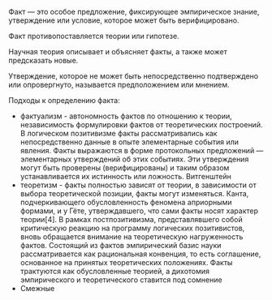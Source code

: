 Факт — это особое предложение, фиксирующее эмпирическое знание, утверждение или условие, которое может быть верифицировано. 

Факт противопоставляется теории или гипотезе. 

Научная теория описывает и объясняет факты, а также может предсказать новые. 

Утверждение, которое не может быть непосредственно подтверждено или опровергнуто, называется предположением или мнением.

Подходы к определению факта: 
- фактуализм - автономность фактов по отношению к теории, независимость формулировки фактов от теоретических построений. В логическом позитивизме факты рассматривались как непосредственно данные в опыте элементарные события или явления. Факты выражаются в форме протокольных предложений — элементарных утверждений об этих событиях. Эти утверждения могут быть проверены (верифицированы) и таким образом устанавливается их истинность или ложность. Витгенштейн
- теоретизм - факты полностью зависят от теории, в зависимости от выбора теоретической позиции, факты могут изменяться. Канта, подчеркивающего обусловленность феномена априорными формами, и у Гёте, утверждавшего, что сами факты носят характер теории[4]. В рамках постпозитивизма, представлявшего собой критическую реакцию на программу логических позитивистов, вновь обращается внимание на теоретическую нагруженность фактов. Состоящий из фактов эмпирический базис науки рассматривается как рациональная конвенция, то есть соглашение, основанное на принятых теоретических положениях. Факты трактуются как обусловленные теорией, а дихотомия эмпирического и теоретического ставится под сомнение
- Смежные